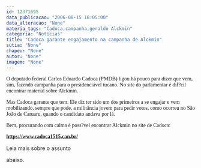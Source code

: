 ```yaml
---
id: 12371695
data_publicacao: "2006-08-15 18:05:00"
data_alteracao: "None"
materia_tags: "Cadoca,campanha,geraldo Alckmin"
categoria: "Notícias"
title: "Cadoca garante engajamento na campanha de Alckmin"
sutia: "None"
chapeu: "None"
autor: "None"
imagem: "None"
---
```

<p><P><FONT face=Verdana>O deputado federal Carlos Eduardo Cadoca (PMDB) ligou há pouco para dizer que vem, sim, fazendo campanha para o presidenciável tucano. No site do parlamentar é dif?cil encontrar material sobre Alckmin.</FONT></P></p>
<p><P><FONT face=Verdana>Mas Cadoca garante que tem. Ele diz ter sido um dos primeiros a se engajar e vem mobilizando, sempre que pode, a militância jovem para pedir votos, como ocorreu no São João de Caruaru, quando o candidato andava por lá.</FONT></P></p>
<p><P><FONT face=Verdana>Bem, procurando com calma é poss?vel encontrar Alckmin no site de Cadoca:</FONT></P></p>
<p><P><A href=\"https://www.cadoca1515.can.br/\"><FONT face=Verdana><STRONG>https://www.cadoca1515.can.br/</STRONG></FONT></A></P></p>
<p><P>Leia mais sobre o assunto</p>
<p> abaixo.</P> </p>
